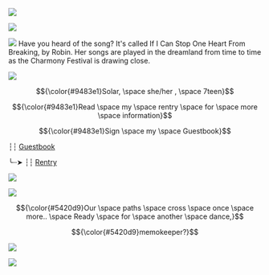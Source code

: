 ![](https://64.media.tumblr.com/cabc873926ba5c45818a1f5a3aa3bc63/46be7402a04032de-f8/s1280x1920/051b3b269a87f01d9a7d67f0e13ecf63989efa42.pnj)

![](https://64.media.tumblr.com/d2e1cc1f52441feececa06fdd4bdc742/634fdd0d9056ad94-7f/s1280x1920/a6057559fca392eb8fec53842444f54a1fec1d5a.pnj)

![](https://64.media.tumblr.com/b57298f9990a8c3807d088d767e7d6ae/227ca944526be4dc-d8/s75x75_c1/7c8ef01f3b0e5790ae2f733ec404e3d3b06eb8d2.webp) Have you heard of the song? It's called If I Can Stop One Heart From Breaking, by Robin. Her songs are played in the dreamland from time to time as the Charmony Festival is drawing close.

![](https://media1.tenor.com/m/SOxJWDp-OB4AAAAd/firefly-firefly-hsr.gif)


<p align="center"> $${\color{#9483e1}Solar, \space she/her , \space 7teen}$$ 
</p>

$${\color{#9483e1}Read \space my \space rentry \space for \space more \space information}$$ 



$${\color{#9483e1}Sign \space my \space Guestbook}$$

┆┆ [Guestbook](https://unnamedharmony.123guestbook.com/)   
 
╰┈➤ ┆┆ [Rentry](https://rentry.co/WhereTheLegendBegin)

![](https://64.media.tumblr.com/c63c4f23fdeac9e88194e0f70fcecb17/fcf4c7eda8deaed4-76/s400x600/b6d03192f6e579e00388d12e0854e5c6d988ba2e.webp)

![](https://media1.tenor.com/m/yt3oiVPoRE0AAAAC/honkai-star-rail-robin.gif)

$${\color{#5420d9}Our \space paths \space cross \space once \space more.. \space Ready \space for \space another \space dance,}$$

$${\color{#5420d9}memokeeper?}$$

![](https://64.media.tumblr.com/d2e1cc1f52441feececa06fdd4bdc742/634fdd0d9056ad94-7f/s1280x1920/a6057559fca392eb8fec53842444f54a1fec1d5a.pnj)

![](https://64.media.tumblr.com/c17085ccce3b18639540a8f10d27fa57/46be7402a04032de-71/s1280x1920/4dba035a84c957f30fb8e3b3c5acd7818be2c9e6.pnj)

